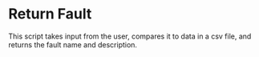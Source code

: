 # Return Fault

This script takes input from the user, compares it to data in a csv file, and returns the fault name and description.
 
